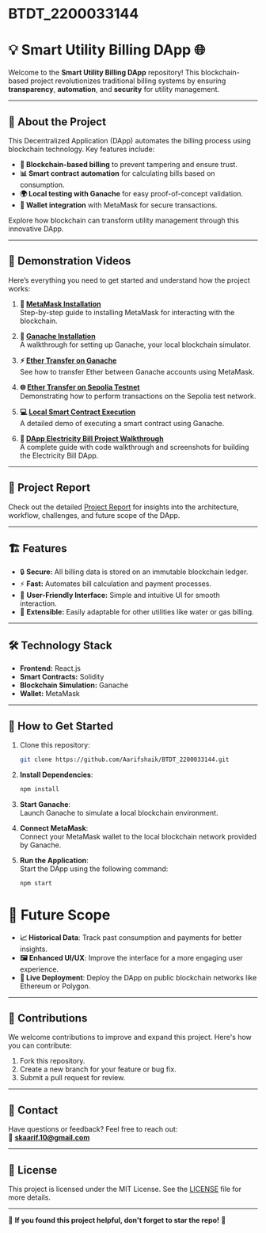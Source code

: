 # BTDT_2200033144
# 💡 **Smart Utility Billing DApp** 🌐

Welcome to the **Smart Utility Billing DApp** repository! This blockchain-based project revolutionizes traditional billing systems by ensuring **transparency**, **automation**, and **security** for utility management.

---

## 🚀 **About the Project**
This Decentralized Application (DApp) automates the billing process using blockchain technology. Key features include:
- **🔗 Blockchain-based billing** to prevent tampering and ensure trust.
- **📊 Smart contract automation** for calculating bills based on consumption.
- **🌍 Local testing with Ganache** for easy proof-of-concept validation.
- **💼 Wallet integration** with MetaMask for secure transactions.

Explore how blockchain can transform utility management through this innovative DApp.

---

## 🎥 **Demonstration Videos**
Here’s everything you need to get started and understand how the project works:

1. **🦊 [MetaMask Installation](#)**  
   Step-by-step guide to installing MetaMask for interacting with the blockchain.

2. **🍫 [Ganache Installation](#)**  
   A walkthrough for setting up Ganache, your local blockchain simulator.

3. **⚡ [Ether Transfer on Ganache](#)**  
   See how to transfer Ether between Ganache accounts using MetaMask.

4. **🌐 [Ether Transfer on Sepolia Testnet](#)**  
   Demonstrating how to perform transactions on the Sepolia test network.

5. **💻 [Local Smart Contract Execution](#)**  
   A detailed demo of executing a smart contract using Ganache.

6. **🔧 [DApp Electricity Bill Project Walkthrough](#)**  
   A complete guide with code walkthrough and screenshots for building the Electricity Bill DApp.

---

## 📄 **Project Report**
Check out the detailed [Project Report](https://github.com/Aarifshaik/BTDT_2200033144/blob/main/2200033144_AquaLedger_Project_Report.pdf) for insights into the architecture, workflow, challenges, and future scope of the DApp. 

---

## 🏗️ **Features**
- 🔒 **Secure:** All billing data is stored on an immutable blockchain ledger.
- ⚡ **Fast:** Automates bill calculation and payment processes.
- 🎨 **User-Friendly Interface:** Simple and intuitive UI for smooth interaction.
- 🌱 **Extensible:** Easily adaptable for other utilities like water or gas billing.

---

## 🛠️ **Technology Stack**
- **Frontend:** React.js
- **Smart Contracts:** Solidity
- **Blockchain Simulation:** Ganache
- **Wallet:** MetaMask

---

## 🎯 **How to Get Started**
1. Clone this repository:  
   ```bash
   git clone https://github.com/Aarifshaik/BTDT_2200033144.git

2. **Install Dependencies**: 
   ```bash
   npm install

3. **Start Ganache**:  
   Launch Ganache to simulate a local blockchain environment.  
   
4. **Connect MetaMask**:  
   Connect your MetaMask wallet to the local blockchain network provided by Ganache.  

5. **Run the Application**:  
   Start the DApp using the following command:  
   ```bash
   npm start

# 🌟 Future Scope

- **📈 Historical Data**: Track past consumption and payments for better insights.  
- **🖼️ Enhanced UI/UX**: Improve the interface for a more engaging user experience.  
- **📡 Live Deployment**: Deploy the DApp on public blockchain networks like Ethereum or Polygon.  

---

## 🙌 Contributions

We welcome contributions to improve and expand this project. Here's how you can contribute:  

1. Fork this repository.  
2. Create a new branch for your feature or bug fix.  
3. Submit a pull request for review.  

---

## 📧 Contact

Have questions or feedback? Feel free to reach out:  
📩 **skaarif.10@gmail.com**  

---

## 📝 License

This project is licensed under the MIT License. See the [LICENSE](#) file for more details.  

---

🌟 **If you found this project helpful, don't forget to star the repo!** 🌟